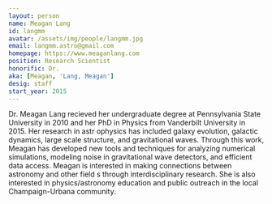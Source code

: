 ```yaml
---
layout: person
name: Meagan Lang
id: langmm
avatar: /assets/img/people/langmm.jpg
email: langmm.astro@gmail.com
homepage: https://www.meaganlang.com
position: Research Scientist
honorific: Dr.
aka: [Meagan, 'Lang, Meagan']
desig: staff
start_year: 2015
---
```


Dr. Meagan Lang recieved her undergraduate degree at Pennsylvania
State University in 2010 and her PhD in Physics from Vanderbilt
University in 2015. Her research in astr ophysics has included galaxy
evolution, galactic dynamics, large scale structure, and gravitational
waves. Through this work, Meagan has developed new tools and
techniques for analyzing numerical simulations, modeling noise in
gravitational wave detectors, and efficient data access. Meagan is
interested in making connections between astronomy and other field s
through interdisciplinary research. She is also interested in
physics/astronomy education and public outreach in the local
Champaign-Urbana community.
